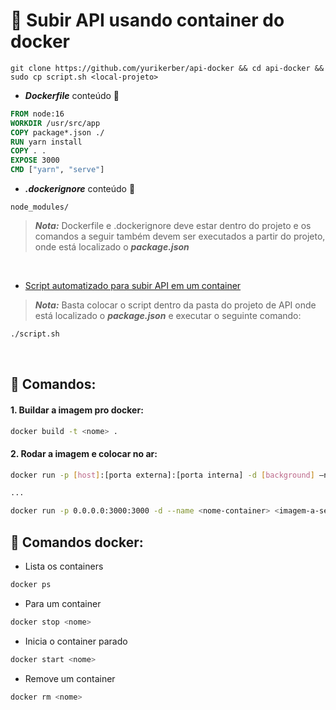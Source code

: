 # 🔨 Subir API usando container do docker

```
git clone https://github.com/yurikerber/api-docker && cd api-docker && sudo cp script.sh <local-projeto>
```

  - **_Dockerfile_** conteúdo 👾
  
``` Dockerfile
FROM node:16
WORKDIR /usr/src/app
COPY package*.json ./
RUN yarn install
COPY . .
EXPOSE 3000
CMD ["yarn", "serve"]
```
  
  - **_.dockerignore_** conteúdo 👾

```
node_modules/
```
 
 > **_Nota:_** Dockerfile e .dockerignore deve estar dentro do projeto e os comandos a seguir também devem ser executados a partir do projeto, onde está localizado o **_package.json_**

<br>

  - [Script automatizado para subir API em um container](https://github.com/yurikerber/api-docker/blob/main/script.sh)

> **_Nota:_** Basta colocar o script dentro da pasta do projeto de API onde está localizado o **_package.json_** e executar o seguinte comando:

```bash
./script.sh
```

<br>

## 📌 Comandos:

#### **1.** Buildar a imagem pro docker:

```bash
docker build -t <nome> .
```

#### **2.** Rodar a imagem e colocar no ar:

```bash
docker run -p [host]:[porta externa]:[porta interna] -d [background] –name [nome] [imagem:tag]

...

docker run -p 0.0.0.0:3000:3000 -d --name <nome-container> <imagem-a-ser-usada>
```

## 📌 Comandos docker:

- Lista os containers
```bash
docker ps
```

- Para um container
```bash
docker stop <nome>
```

- Inicia o container parado
```bash
docker start <nome>
```

- Remove um container
```bash
docker rm <nome>
```


